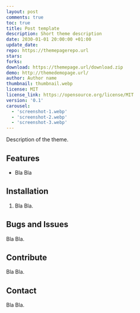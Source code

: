 ```yaml
---
layout: post
comments: true
toc: true
title: Post template
description: Short theme description 
date: 2030-01-01 20:00:00 +01:00
update_date:
repo: https://themepagerepo.url
stars:
forks:
download: https://themepage.url/download.zip
demo: http://themedemopage.url/
author: Author name
thumbnail: thumbnail.webp
license: MIT
license_link: https://opensource.org/license/MIT
version: '0.1'
carousel:
  - 'screenshot-1.webp'
  - 'screenshot-2.webp'
  - 'screenshot-3.webp'
---
```


Description of the theme.

## Features

- Bla Bla

## Installation

1. Bla Bla.

## Bugs and Issues

Bla Bla.

## Contribute

Bla Bla.

## Contact

Bla Bla.
